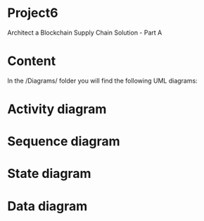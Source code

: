 # Project6

Architect a Blockchain Supply Chain Solution - Part A

# Content
In the /Diagrams/ folder you will find the following UML diagrams:


# Activity diagram

# Sequence diagram

# State diagram

# Data diagram
